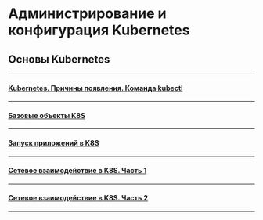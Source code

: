 # Администрирование и конфигурация Kubernetes

## Основы Kubernetes

---

#### [Kubernetes. Причины появления. Команда kubectl](./1.1/README.md)

---

#### [Базовые объекты K8S](./1.2/README.md)

---

#### [Запуск приложений в K8S](./1.3/README.md)

---

#### [Сетевое взаимодействие в K8S. Часть 1](./1.4/README.md)

---

#### [Сетевое взаимодействие в K8S. Часть 2](./1.5/README.md)

---
